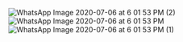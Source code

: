 
![WhatsApp Image 2020-07-06 at 6 01 53 PM (2)](https://user-images.githubusercontent.com/60619133/86593586-250ece80-bfb3-11ea-97ca-cc274e65d9b4.jpeg)
![WhatsApp Image 2020-07-06 at 6 01 53 PM](https://user-images.githubusercontent.com/60619133/86593592-26d89200-bfb3-11ea-9b52-bad7b60ae768.jpeg)
![WhatsApp Image 2020-07-06 at 6 01 53 PM (1)](https://user-images.githubusercontent.com/60619133/86593603-293aec00-bfb3-11ea-8a43-666de6e016d3.jpeg)




